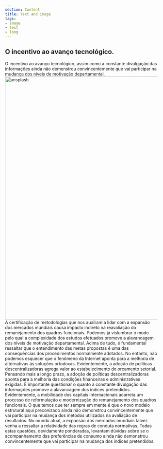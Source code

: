 ```yaml
---
section: Content
title: Text and image
tags: 
- image 
- text
- long
---
```


## O incentivo ao avanço tecnológico. 
O incentivo ao avanço tecnológico, assim como a constante divulgação das informações ainda não demonstrou convincentemente que vai participar na mudança dos níveis de motivação departamental.
<img src="https://source.unsplash.com/random" alt="unsplash" height="800" width="600" />
A certificação de metodologias que nos auxiliam a lidar com a expansão dos mercados mundiais causa impacto indireto na reavaliação do remanejamento dos quadros funcionais.
Podemos já vislumbrar o modo pelo qual a complexidade dos estudos efetuados promove a alavancagem dos níveis de motivação departamental.
Acima de tudo, é fundamental ressaltar que o entendimento das metas propostas é uma das consequências dos procedimentos normalmente adotados.
No entanto, não podemos esquecer que o fenômeno da Internet aponta para a melhoria de alternativas às soluções ortodoxas.
Evidentemente, a adoção de políticas descentralizadoras agrega valor ao estabelecimento do orçamento setorial.
Pensando mais a longo prazo, a adoção de políticas descentralizadoras aponta para a melhoria das condições financeiras e administrativas exigidas.
É importante questionar o quanto a constante divulgação das informações promove a alavancagem dos índices pretendidos.
Evidentemente, a mobilidade dos capitais internacionais acarreta um processo de reformulação e modernização do remanejamento dos quadros funcionais.
O que temos que ter sempre em mente é que o novo modelo estrutural aqui preconizado ainda não demonstrou convincentemente que vai participar na mudança dos métodos utilizados na avaliação de resultados.
No mundo atual, a expansão dos mercados mundiais talvez venha a ressaltar a relatividade das regras de conduta normativas.
Todas estas questões, devidamente ponderadas, levantam dúvidas sobre se o acompanhamento das preferências de consumo ainda não demonstrou convincentemente que vai participar na mudança dos índices pretendidos.
